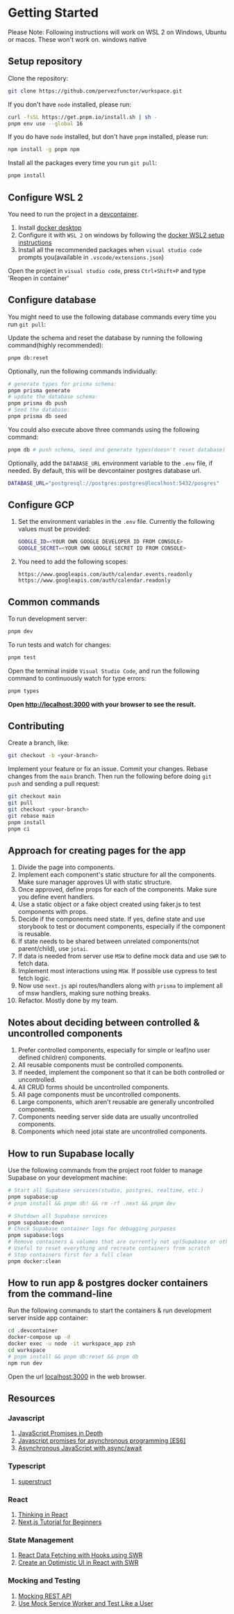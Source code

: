 # Getting Started

Please Note: Following instructions will work on WSL 2 on Windows, Ubuntu or macos. These won't work on. windows native

## Setup repository

Clone the repository:

```bash
git clone https://github.com/pervezfunctor/wurkspace.git
```

If you don't have `node` installed, please run:

```bash
curl -fsSL https://get.pnpm.io/install.sh | sh -
pnpm env use --global 16
```

If you do have `node` installed, but don't have `pnpm` installed, please run:

```bash
npm install -g pnpm npm
```

Install all the packages every time you run `git pull`:

```bash
pnpm install
```

## Configure WSL 2

You need to run the project in a [devcontainer](https://code.visualstudio.com/docs/remote/containers).

1. Install [docker desktop](https://www.docker.com/products/docker-desktop)
2. Configure it with `WSL 2` on windows by following the
   [docker WSL2 setup instructions](https://docs.docker.com/desktop/windows/wsl/)
3. Install all the recommended packages when `visual studio code`
   prompts you(available in `.vscode/extensions.json`)

Open the project in `visual studio code`, press `Ctrl+Shift+P` and
type 'Reopen in container'

## Configure database

You might need to use the following database commands every time you run `git pull`:

Update the schema and reset the database by running the following command(highly recommended):

```bash
pnpm db:reset
```

Optionally, run the following commands individually:

```bash
# generate types for prisma schema:
pnpm prisma generate
# update the database schema:
pnpm prisma db push
# Seed the database:
pnpm prisma db seed
```

You could also execute above three commands using the following command:

```bash
pnpm db # push schema, seed and generate types(doesn't reset database)
```

Optionally, add the `DATABASE_URL` environment variable to the `.env` file, if needed. By default, this will be devcontainer postgres database url.

```bash
DATABASE_URL="postgresql://postgres:postgres@localhost:5432/posgres"
```

## Configure GCP

1. Set the environment variables in the `.env` file. Currently the following values must be provided:

   ```bash
   GOOGLE_ID=<YOUR OWN GOOGLE DEVELOPER ID FROM CONSOLE>
   GOOGLE_SECRET=<YOUR OWN GOOGLE SECRET ID FROM CONSOLE>
   ```

2. You need to add the following scopes:

   ```text
   https://www.googleapis.com/auth/calendar.events.readonly
   https://www.googleapis.com/auth/calendar.readonly
   ```

## Common commands

To run development server:

```bash
pnpm dev
```

To run tests and watch for changes:

```bash
pnpm test
```

Open the terminal inside `Visual Studio Code`, and run the following command to continuously watch
for type errors:

```bash
pnpm types
```

**Open [http://localhost:3000](http://localhost:3000) with your browser to see the result.**

## Contributing

Create a branch, like:

```bash
git checkout -b <your-branch>
```

Implement your feature or fix an issue. Commit your changes. Rebase changes from the `main` branch.
Then run the following before doing `git push` and sending a pull request:

```bash
git checkout main
git pull
git checkout <your-branch>
git rebase main
pnpm install
pnpm ci
```

## Approach for creating pages for the app

1. Divide the page into components.
2. Implement each component's static structure for all the components. Make sure manager approves
   UI with static structure.
3. Once approved, define props for each of the components. Make sure you define event handlers.
4. Use a static object or a fake object created using faker.js to test components with props.
5. Decide if the components need state. If yes, define state and use storybook to test or document
   components, especially if the component is reusable.
6. If state needs to be shared between unrelated components(not parent/child), use `jotai`.
7. If data is needed from server use `MSW` to define mock data and use `SWR` to fetch data.
8. Implement most interactions using `MSW`. If possible use cypress to test fetch logic.
9. Now use `next.js` api routes/handlers along with `prisma` to implement all of msw handlers,
   making sure nothing breaks.
10. Refactor. Mostly done by my team.

## Notes about deciding between controlled & uncontrolled components

1. Prefer controlled components, especially for simple or leaf(no user defined children) components.
2. All reusable components must be controlled components.
3. If needed, implement the component so that it can be both controlled or uncontrolled.
4. All CRUD forms should be uncontrolled components.
5. All page components must be uncontrolled components.
6. Large components, which aren't reusable are generally uncontrolled components.
7. Components needing server side data are usually uncontrolled components.
8. Components which need jotai state are uncontrolled components.

## How to run Supabase locally

Use the following commands from the project root folder to manage Supabase on
your development machine:

```bash
# Start all Supabase services(studio, postgres, realtime, etc.)
pnpm supabase:up
# pnpm install && pnpm db! && rm -rf .next && pnpm dev

# Shutdown all Supabase services
pnpm supabase:down
# Check Supabase container logs for debugging purposes
pnpm supabase:logs
# Remove containers & volumes that are currently not up(Supabase or otherwise)
# Useful to reset everything and recreate containers from scratch
# Stop containers first for a full clean
pnpm docker:clean
```

## How to run app & postgres docker containers from the command-line

Run the following commands to start the containers & run development server
inside app container:

```bash
cd .devcontainer
docker-compose up -d
docker exec -u node -it wurkspace_app zsh
cd wurkspace
# pnpm install && pnpm db:reset && pnpm db
npm run dev
```

Open the url [localhost:3000](localhost:3000) in the web browser.

## Resources

### Javascript

1. [JavaScript Promises in Depth](https://egghead.io/courses/javascript-promises-in-depth)
2. [Javascript promises for asynchronous programming [ES6]](https://exploringjs.com/impatient-js/ch_promises.html)
3. [Asynchronous JavaScript with async/await](https://egghead.io/courses/asynchronous-javascript-with-async-await)

### Typescript

1. [superstruct](https://docs.superstructjs.org/guides/01-getting-started)

### React

1. [Thinking in React](https://beta.reactjs.org/learn/thinking-in-react)
2. [Next.js Tutorial for Beginners](https://www.youtube.com/playlist?list=PL4cUxeGkcC9g9gP2onazU5-2M-AzA8eBw)

### State Management

1. [React Data Fetching with Hooks using SWR](https://www.youtube.com/watch?v=oWVW8IqpQ-A)
2. [Create an Optimistic UI in React with SWR](https://egghead.io/courses/create-an-optimistic-ui-in-react-with-swr-1024)

### Mocking and Testing

1. [Mocking REST API](https://mswjs.io/docs/getting-started/mocks/rest-api)
2. [Use Mock Service Worker and Test Like a User](https://www.youtube.com/watch?v=v77fjkKQTH0)
